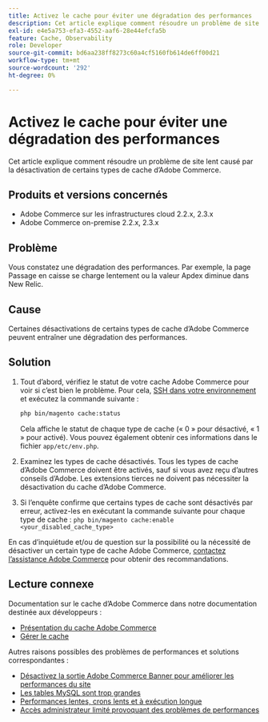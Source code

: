 ```yaml
---
title: Activez le cache pour éviter une dégradation des performances
description: Cet article explique comment résoudre un problème de site lent causé par la désactivation de certains types de cache d’Adobe Commerce.
exl-id: e4e5a753-efa3-4552-aaf6-28e44efcfa5b
feature: Cache, Observability
role: Developer
source-git-commit: bd6aa238ff8273c60a4cf5160fb614de6ff00d21
workflow-type: tm+mt
source-wordcount: '292'
ht-degree: 0%

---
```


# Activez le cache pour éviter une dégradation des performances

Cet article explique comment résoudre un problème de site lent causé par la désactivation de certains types de cache d’Adobe Commerce.

## Produits et versions concernés

* Adobe Commerce sur les infrastructures cloud 2.2.x, 2.3.x
* Adobe Commerce on-premise 2.2.x, 2.3.x

## Problème

Vous constatez une dégradation des performances. Par exemple, la page Passage en caisse se charge lentement ou la valeur Apdex diminue dans New Relic.

## Cause

Certaines désactivations de certains types de cache d’Adobe Commerce peuvent entraîner une dégradation des performances.

## Solution

1. Tout d’abord, vérifiez le statut de votre cache Adobe Commerce pour voir si c’est bien le problème. Pour cela, [SSH dans votre environnement](https://experienceleague.adobe.com/en/docs/commerce-cloud-service/user-guide/develop/secure-connections#ssh) et exécutez la commande suivante :

   ```bash
   php bin/magento cache:status
   ```

   Cela affiche le statut de chaque type de cache (« 0 » pour désactivé, « 1 » pour activé). Vous pouvez également obtenir ces informations dans le fichier `app/etc/env.php`.

1. Examinez les types de cache désactivés. Tous les types de cache d’Adobe Commerce doivent être activés, sauf si vous avez reçu d’autres conseils d’Adobe. Les extensions tierces ne doivent pas nécessiter la désactivation du cache d’Adobe Commerce.
1. Si l’enquête confirme que certains types de cache sont désactivés par erreur, activez-les en exécutant la commande suivante pour chaque type de cache : `php bin/magento cache:enable <your_disabled_cache_type>`

En cas d’inquiétude et/ou de question sur la possibilité ou la nécessité de désactiver un certain type de cache Adobe Commerce, [contactez l’assistance Adobe Commerce](/help/help-center-guide/help-center/magento-help-center-user-guide.md#submit-ticket) pour obtenir des recommandations.

## Lecture connexe

Documentation sur le cache d’Adobe Commerce dans notre documentation destinée aux développeurs :

* [Présentation du cache Adobe Commerce](https://developer.adobe.com/commerce/frontend-core/guide/caching/)
* [ Gérer le cache ](https://experienceleague.adobe.com/en/docs/commerce-operations/configuration-guide/cli/manage-cache)

Autres raisons possibles des problèmes de performances et solutions correspondantes :

* [Désactivez la sortie Adobe Commerce Banner pour améliorer les performances du site](https://experienceleague.adobe.com/en/docs/experience-cloud-kcs/kbarticles/ka-26909)
* [Les tables MySQL sont trop grandes](https://experienceleague.adobe.com/en/docs/experience-cloud-kcs/kbarticles/ka-26945)
* [Performances lentes, crons lents et à exécution longue](/help/troubleshooting/miscellaneous/slow-performance-slow-and-long-running-crons.md)
* [Accès administrateur limité provoquant des problèmes de performances](/help/troubleshooting/miscellaneous/restricted-admin-access-causing-performance-issues.md)
